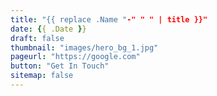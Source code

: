 ```yaml
---
title: "{{ replace .Name "-" " " | title }}"
date: {{ .Date }}
draft: false
thumbnail: "images/hero_bg_1.jpg"
pageurl: "https://google.com"
button: "Get In Touch"
sitemap: false
---
```


